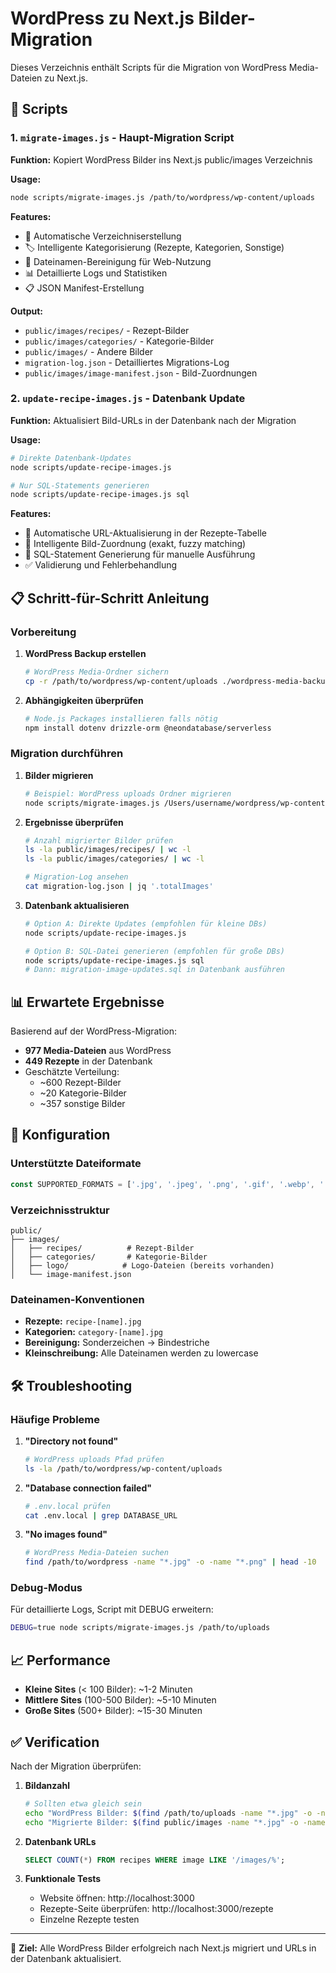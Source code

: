 # WordPress zu Next.js Bilder-Migration

Dieses Verzeichnis enthält Scripts für die Migration von WordPress Media-Dateien zu Next.js.

## 🚀 Scripts

### 1. `migrate-images.js` - Haupt-Migration Script

**Funktion:** Kopiert WordPress Bilder ins Next.js public/images Verzeichnis

**Usage:**
```bash
node scripts/migrate-images.js /path/to/wordpress/wp-content/uploads
```

**Features:**
- 📁 Automatische Verzeichniserstellung
- 🏷️ Intelligente Kategorisierung (Rezepte, Kategorien, Sonstige)
- 🔄 Dateinamen-Bereinigung für Web-Nutzung
- 📊 Detaillierte Logs und Statistiken
- 📋 JSON Manifest-Erstellung

**Output:**
- `public/images/recipes/` - Rezept-Bilder
- `public/images/categories/` - Kategorie-Bilder
- `public/images/` - Andere Bilder
- `migration-log.json` - Detailliertes Migrations-Log
- `public/images/image-manifest.json` - Bild-Zuordnungen

### 2. `update-recipe-images.js` - Datenbank Update

**Funktion:** Aktualisiert Bild-URLs in der Datenbank nach der Migration

**Usage:**
```bash
# Direkte Datenbank-Updates
node scripts/update-recipe-images.js

# Nur SQL-Statements generieren
node scripts/update-recipe-images.js sql
```

**Features:**
- 🔄 Automatische URL-Aktualisierung in der Rezepte-Tabelle
- 🎯 Intelligente Bild-Zuordnung (exakt, fuzzy matching)
- 📝 SQL-Statement Generierung für manuelle Ausführung
- ✅ Validierung und Fehlerbehandlung

## 📋 Schritt-für-Schritt Anleitung

### Vorbereitung

1. **WordPress Backup erstellen**
   ```bash
   # WordPress Media-Ordner sichern
   cp -r /path/to/wordpress/wp-content/uploads ./wordpress-media-backup
   ```

2. **Abhängigkeiten überprüfen**
   ```bash
   # Node.js Packages installieren falls nötig
   npm install dotenv drizzle-orm @neondatabase/serverless
   ```

### Migration durchführen

1. **Bilder migrieren**
   ```bash
   # Beispiel: WordPress uploads Ordner migrieren
   node scripts/migrate-images.js /Users/username/wordpress/wp-content/uploads
   ```

2. **Ergebnisse überprüfen**
   ```bash
   # Anzahl migrierter Bilder prüfen
   ls -la public/images/recipes/ | wc -l
   ls -la public/images/categories/ | wc -l

   # Migration-Log ansehen
   cat migration-log.json | jq '.totalImages'
   ```

3. **Datenbank aktualisieren**
   ```bash
   # Option A: Direkte Updates (empfohlen für kleine DBs)
   node scripts/update-recipe-images.js

   # Option B: SQL-Datei generieren (empfohlen für große DBs)
   node scripts/update-recipe-images.js sql
   # Dann: migration-image-updates.sql in Datenbank ausführen
   ```

## 📊 Erwartete Ergebnisse

Basierend auf der WordPress-Migration:

- **977 Media-Dateien** aus WordPress
- **449 Rezepte** in der Datenbank
- Geschätzte Verteilung:
  - ~600 Rezept-Bilder
  - ~20 Kategorie-Bilder
  - ~357 sonstige Bilder

## 🔧 Konfiguration

### Unterstützte Dateiformate
```javascript
const SUPPORTED_FORMATS = ['.jpg', '.jpeg', '.png', '.gif', '.webp', '.svg']
```

### Verzeichnisstruktur
```
public/
├── images/
│   ├── recipes/          # Rezept-Bilder
│   ├── categories/       # Kategorie-Bilder
│   ├── logo/            # Logo-Dateien (bereits vorhanden)
│   └── image-manifest.json
```

### Dateinamen-Konventionen
- **Rezepte:** `recipe-[name].jpg`
- **Kategorien:** `category-[name].jpg`
- **Bereinigung:** Sonderzeichen → Bindestriche
- **Kleinschreibung:** Alle Dateinamen werden zu lowercase

## 🛠️ Troubleshooting

### Häufige Probleme

1. **"Directory not found"**
   ```bash
   # WordPress uploads Pfad prüfen
   ls -la /path/to/wordpress/wp-content/uploads
   ```

2. **"Database connection failed"**
   ```bash
   # .env.local prüfen
   cat .env.local | grep DATABASE_URL
   ```

3. **"No images found"**
   ```bash
   # WordPress Media-Dateien suchen
   find /path/to/wordpress -name "*.jpg" -o -name "*.png" | head -10
   ```

### Debug-Modus

Für detaillierte Logs, Script mit DEBUG erweitern:
```bash
DEBUG=true node scripts/migrate-images.js /path/to/uploads
```

## 📈 Performance

- **Kleine Sites** (< 100 Bilder): ~1-2 Minuten
- **Mittlere Sites** (100-500 Bilder): ~5-10 Minuten
- **Große Sites** (500+ Bilder): ~15-30 Minuten

## ✅ Verification

Nach der Migration überprüfen:

1. **Bildanzahl**
   ```bash
   # Sollten etwa gleich sein
   echo "WordPress Bilder: $(find /path/to/uploads -name "*.jpg" -o -name "*.png" | wc -l)"
   echo "Migrierte Bilder: $(find public/images -name "*.jpg" -o -name "*.png" | wc -l)"
   ```

2. **Datenbank URLs**
   ```sql
   SELECT COUNT(*) FROM recipes WHERE image LIKE '/images/%';
   ```

3. **Funktionale Tests**
   - Website öffnen: http://localhost:3000
   - Rezepte-Seite überprüfen: http://localhost:3000/rezepte
   - Einzelne Rezepte testen

---

🎯 **Ziel:** Alle WordPress Bilder erfolgreich nach Next.js migriert und URLs in der Datenbank aktualisiert.